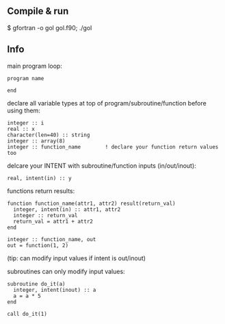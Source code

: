 ## Compile & run

$ gfortran -o gol gol.f90; ./gol

## Info

main program loop:

    program name

    end

declare all variable types at top of program/subroutine/function before using them:

    integer :: i
    real :: x
    character(len=40) :: string
    integer :: array(8)
    integer :: function_name        ! declare your function return values too

delcare your INTENT with subroutine/function inputs (in/out/inout):

    real, intent(in) :: y

functions return results:

    function function_name(attr1, attr2) result(return_val)
      integer, intent(in) :: attr1, attr2
      integer :: return_val
      return_val = attr1 + attr2
    end

    integer :: function_name, out
    out = function(1, 2)

(tip: can modify input values if intent is out/inout)

subroutines can only modify input values:

    subroutine do_it(a)
      integer, intent(inout) :: a
      a = a * 5
    end

    call do_it(1)

